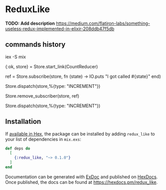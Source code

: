 # ReduxLike

**TODO: Add description**
https://medium.com/flatiron-labs/something-useless-redux-implemented-in-elixir-208ddb47f5db

## commands history

iex -S mix

{:ok, store} = Store.start_link(CountReducer)

ref = Store.subscribe(store, fn (state) -> IO.puts "I got called #{state}" end)

Store.dispatch(store,%{type: "INCREMENT"})

Store.remove_subscriber(store, ref)

Store.dispatch(store,%{type: "INCREMENT"})

## Installation

If [available in Hex](https://hex.pm/docs/publish), the package can be installed
by adding `redux_like` to your list of dependencies in `mix.exs`:

```elixir
def deps do
  [
    {:redux_like, "~> 0.1.0"}
  ]
end
```

Documentation can be generated with [ExDoc](https://github.com/elixir-lang/ex_doc)
and published on [HexDocs](https://hexdocs.pm). Once published, the docs can
be found at <https://hexdocs.pm/redux_like>.
